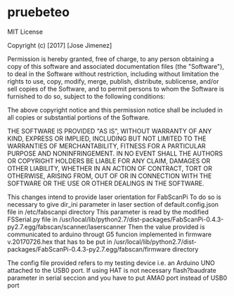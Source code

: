 # pruebeteo
MIT License

Copyright (c) [2017] [Jose Jimenez]

Permission is hereby granted, free of charge, to any person obtaining a copy
of this software and associated documentation files (the "Software"), to deal
in the Software without restriction, including without limitation the rights
to use, copy, modify, merge, publish, distribute, sublicense, and/or sell
copies of the Software, and to permit persons to whom the Software is
furnished to do so, subject to the following conditions:

The above copyright notice and this permission notice shall be included in all
copies or substantial portions of the Software.

THE SOFTWARE IS PROVIDED "AS IS", WITHOUT WARRANTY OF ANY KIND, EXPRESS OR
IMPLIED, INCLUDING BUT NOT LIMITED TO THE WARRANTIES OF MERCHANTABILITY,
FITNESS FOR A PARTICULAR PURPOSE AND NONINFRINGEMENT. IN NO EVENT SHALL THE
AUTHORS OR COPYRIGHT HOLDERS BE LIABLE FOR ANY CLAIM, DAMAGES OR OTHER
LIABILITY, WHETHER IN AN ACTION OF CONTRACT, TORT OR OTHERWISE, ARISING FROM,
OUT OF OR IN CONNECTION WITH THE SOFTWARE OR THE USE OR OTHER DEALINGS IN THE
SOFTWARE.

This changes intend to provide laser orientation for FabScanPi 
To do so is necessary to give dir_ini parameter in laser section of default.config.json file in /etc/fabscanpi directory
This parameter is read by the modified FSSerial.py file in /usr/local/lib/python2.7/dist-packages/FabScanPi-0.4.3-py2.7.egg/fabscan/scanner/laserscanner
Then the value provided is communicated to arduino througt G5 funcion implemented in firmware v.20170726.hex that has to be put in
/usr/local/lib/python2.7/dist-packages/FabScanPi-0.4.3-py2.7.egg/fabscan/firmware directory

The config file provided refers to my testing device i.e. an Arduino UNO attached to the USB0 port. If using HAT is not necessary flash?baudrate parameter in serial seccion and you have to put AMA0 port instead of USB0 port
